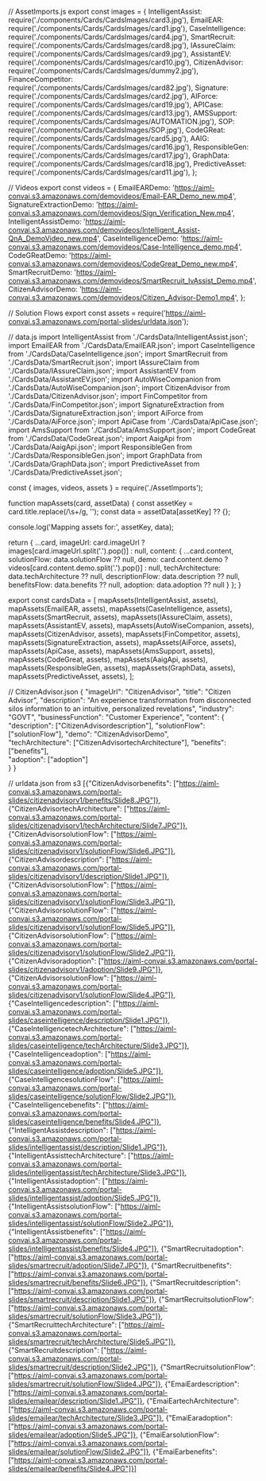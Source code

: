// AssetImports.js
export const images = {
  IntelligentAssist: require('./components/Cards/CardsImages/card3.jpg'),
  EmailEAR: require('./components/Cards/CardsImages/card1.jpg'),
  CaseIntelligence: require('./components/Cards/CardsImages/card4.jpg'),
  SmartRecruit: require('./components/Cards/CardsImages/card8.jpg'),
  IAssureClaim: require('./components/Cards/CardsImages/card9.jpg'),
  AssistantEV: require('./components/Cards/CardsImages/card10.jpg'),
  CitizenAdvisor: require('./components/Cards/CardsImages/dummy2.jpg'),
  FinanceCompetitor: require('./components/Cards/CardsImages/card82.jpg'),
  Signature: require('./components/Cards/CardsImages/card2.jpg'),
  AIForce: require('./components/Cards/CardsImages/card19.jpg'),
  APICase: require('./components/Cards/CardsImages/card13.jpg'),
  AMSSupport: require('./components/Cards/CardsImages/AUTOMATION.jpg'),
  SOP: require('./components/Cards/CardsImages/SOP.jpg'),
  CodeGReat: require('./components/Cards/CardsImages/card5.jpg'),
  AAIG: require('./components/Cards/CardsImages/card16.jpg'),
  ResponsibleGen: require('./components/Cards/CardsImages/card17.jpg'),
  GraphData: require('./components/Cards/CardsImages/card18.jpg'),
  PredictiveAsset: require('./components/Cards/CardsImages/card11.jpg'),
};

// Videos
export const videos = {
  EmailEARDemo: 'https://aiml-convai.s3.amazonaws.com/demovideos/Email-EAR_Demo_new.mp4',
  SignatureExtractionDemo: 'https://aiml-convai.s3.amazonaws.com/demovideos/Sign_Verification_New.mp4',
  IntelligentAssistDemo: 'https://aiml-convai.s3.amazonaws.com/demovideos/Intelligent_Assist-QnA_DemoVideo_new.mp4',
  CaseIntelligenceDemo: 'https://aiml-convai.s3.amazonaws.com/demovideos/Case-Intelligence_demo.mp4',
  CodeGReatDemo: 'https://aiml-convai.s3.amazonaws.com/demovideos/CodeGreat_Demo_new.mp4',
  SmartRecruitDemo: 'https://aiml-convai.s3.amazonaws.com/demovideos/SmartRecruit_IvAssist_Demo.mp4',
  CitizenAdvisorDemo: 'https://aiml-convai.s3.amazonaws.com/demovideos/Citizen_Advisor-Demo1.mp4',
};

// Solution Flows
export const assets = require('https://aiml-convai.s3.amazonaws.com/portal-slides/urldata.json');


// data.js
import IntelligentAssist from './CardsData/IntelligentAssist.json';
import EmailEAR from './CardsData/EmailEAR.json';
import CaseIntelligence from './CardsData/CaseIntelligence.json';
import SmartRecruit from './CardsData/SmartRecruit.json';
import IAssureClaim from './CardsData/IAssureClaim.json';
import AssistantEV from './CardsData/AssistantEV.json';
import AutoWiseCompanion from './CardsData/AutoWiseCompanion.json';
import CitizenAdvisor from './CardsData/CitizenAdvisor.json';
import FinCompetitor from './CardsData/FinCompetitor.json';
import SignatureExtraction from './CardsData/SignatureExtraction.json';
import AiForce from './CardsData/AiForce.json';
import ApiCase from './CardsData/ApiCase.json';
import AmsSupport from './CardsData/AmsSupport.json';
import CodeGreat from './CardsData/CodeGreat.json';
import AaigApi from './CardsData/AaigApi.json';
import ResponsibleGen from './CardsData/ResponsibleGen.json';
import GraphData from './CardsData/GraphData.json';
import PredictiveAsset from './CardsData/PredictiveAsset.json';

const { images, videos, assets } = require('./AssetImports');

function mapAssets(card, assetData) {
  const assetKey = card.title.replace(/\s+/g, '');
  const data = assetData[assetKey] ?? {};

  console.log('Mapping assets for:', assetKey, data);

  return {
    ...card,
    imageUrl: card.imageUrl ? images[card.imageUrl.split('.').pop()] : null,
    content: {
      ...card.content,
      solutionFlow: data.solutionFlow ?? null,
      demo: card.content.demo ? videos[card.content.demo.split('.').pop()] : null,
      techArchitecture: data.techArchitecture ?? null,
      descriptionFlow: data.description ?? null,
      benefitsFlow: data.benefits ?? null,
      adoption: data.adoption ?? null
    }
  };
}


export const cardsData = [
  mapAssets(IntelligentAssist, assets),
  mapAssets(EmailEAR, assets),
  mapAssets(CaseIntelligence, assets),
  mapAssets(SmartRecruit, assets),
  mapAssets(IAssureClaim, assets),
  mapAssets(AssistantEV, assets),
  mapAssets(AutoWiseCompanion, assets),
  mapAssets(CitizenAdvisor, assets),
  mapAssets(FinCompetitor, assets),
  mapAssets(SignatureExtraction, assets),
  mapAssets(AiForce, assets),
  mapAssets(ApiCase, assets),
  mapAssets(AmsSupport, assets),
  mapAssets(CodeGreat, assets),
  mapAssets(AaigApi, assets),
  mapAssets(ResponsibleGen, assets),
  mapAssets(GraphData, assets),
  mapAssets(PredictiveAsset, assets),
];


// CitizenAdvisor.json
{
  "imageUrl": "CitizenAdvisor", 
  "title": "Citizen Advisor",
  "description": "An experience transformation from disconnected silos information to an intuitive, personalized revelations",
  "industry": "GOVT",
  "businessFunction": "Customer Experience",
  "content": {
    "description": ["CitizenAdvisordescription"], 
    "solutionFlow": ["solutionFlow"], 
    "demo": "CitizenAdvisorDemo",  
    "techArchitecture": ["CitizenAdvisortechArchitecture"], 
    "benefits": ["benefits"],  
    "adoption": ["adoption"]  
  }
}



// urldata.json from s3
[{"CitizenAdvisorbenefits": ["https://aiml-convai.s3.amazonaws.com/portal-slides/citizenadvisorv1/benefits/Slide8.JPG"]}, {"CitizenAdvisortechArchitecture": ["https://aiml-convai.s3.amazonaws.com/portal-slides/citizenadvisorv1/techArchitecture/Slide7.JPG"]}, {"CitizenAdvisorsolutionFlow": ["https://aiml-convai.s3.amazonaws.com/portal-slides/citizenadvisorv1/solutionFlow/Slide6.JPG"]}, {"CitizenAdvisordescription": ["https://aiml-convai.s3.amazonaws.com/portal-slides/citizenadvisorv1/description/Slide1.JPG"]}, {"CitizenAdvisorsolutionFlow": ["https://aiml-convai.s3.amazonaws.com/portal-slides/citizenadvisorv1/solutionFlow/Slide3.JPG"]}, {"CitizenAdvisorsolutionFlow": ["https://aiml-convai.s3.amazonaws.com/portal-slides/citizenadvisorv1/solutionFlow/Slide5.JPG"]}, {"CitizenAdvisorsolutionFlow": ["https://aiml-convai.s3.amazonaws.com/portal-slides/citizenadvisorv1/solutionFlow/Slide2.JPG"]}, {"CitizenAdvisoradoption": ["https://aiml-convai.s3.amazonaws.com/portal-slides/citizenadvisorv1/adoption/Slide9.JPG"]}, {"CitizenAdvisorsolutionFlow": ["https://aiml-convai.s3.amazonaws.com/portal-slides/citizenadvisorv1/solutionFlow/Slide4.JPG"]}, {"CaseIntelligencedescription": ["https://aiml-convai.s3.amazonaws.com/portal-slides/caseintelligence/description/Slide1.JPG"]}, {"CaseIntelligencetechArchitecture": ["https://aiml-convai.s3.amazonaws.com/portal-slides/caseintelligence/techArchitecture/Slide3.JPG"]}, {"CaseIntelligenceadoption": ["https://aiml-convai.s3.amazonaws.com/portal-slides/caseintelligence/adoption/Slide5.JPG"]}, {"CaseIntelligencesolutionFlow": ["https://aiml-convai.s3.amazonaws.com/portal-slides/caseintelligence/solutionFlow/Slide2.JPG"]}, {"CaseIntelligencebenefits": ["https://aiml-convai.s3.amazonaws.com/portal-slides/caseintelligence/benefits/Slide4.JPG"]}, {"IntelligentAssistdescription": ["https://aiml-convai.s3.amazonaws.com/portal-slides/intelligentassist/description/Slide1.JPG"]}, {"IntelligentAssisttechArchitecture": ["https://aiml-convai.s3.amazonaws.com/portal-slides/intelligentassist/techArchitecture/Slide3.JPG"]}, {"IntelligentAssistadoption": ["https://aiml-convai.s3.amazonaws.com/portal-slides/intelligentassist/adoption/Slide5.JPG"]}, {"IntelligentAssistsolutionFlow": ["https://aiml-convai.s3.amazonaws.com/portal-slides/intelligentassist/solutionFlow/Slide2.JPG"]}, {"IntelligentAssistbenefits": ["https://aiml-convai.s3.amazonaws.com/portal-slides/intelligentassist/benefits/Slide4.JPG"]}, {"SmartRecruitadoption": ["https://aiml-convai.s3.amazonaws.com/portal-slides/smartrecruit/adoption/Slide7.JPG"]}, {"SmartRecruitbenefits": ["https://aiml-convai.s3.amazonaws.com/portal-slides/smartrecruit/benefits/Slide6.JPG"]}, {"SmartRecruitdescription": ["https://aiml-convai.s3.amazonaws.com/portal-slides/smartrecruit/description/Slide1.JPG"]}, {"SmartRecruitsolutionFlow": ["https://aiml-convai.s3.amazonaws.com/portal-slides/smartrecruit/solutionFlow/Slide3.JPG"]}, {"SmartRecruittechArchitecture": ["https://aiml-convai.s3.amazonaws.com/portal-slides/smartrecruit/techArchitecture/Slide5.JPG"]}, {"SmartRecruitdescription": ["https://aiml-convai.s3.amazonaws.com/portal-slides/smartrecruit/description/Slide2.JPG"]}, {"SmartRecruitsolutionFlow": ["https://aiml-convai.s3.amazonaws.com/portal-slides/smartrecruit/solutionFlow/Slide4.JPG"]}, {"EmaiEardescription": ["https://aiml-convai.s3.amazonaws.com/portal-slides/emailear/description/Slide1.JPG"]}, {"EmaiEartechArchitecture": ["https://aiml-convai.s3.amazonaws.com/portal-slides/emailear/techArchitecture/Slide3.JPG"]}, {"EmaiEaradoption": ["https://aiml-convai.s3.amazonaws.com/portal-slides/emailear/adoption/Slide5.JPG"]}, {"EmaiEarsolutionFlow": ["https://aiml-convai.s3.amazonaws.com/portal-slides/emailear/solutionFlow/Slide2.JPG"]}, {"EmaiEarbenefits": ["https://aiml-convai.s3.amazonaws.com/portal-slides/emailear/benefits/Slide4.JPG"]}]
